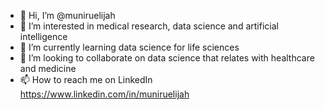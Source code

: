 - 👋 Hi, I’m @muniruelijah
- 👀 I’m interested in medical research, data science and artificial intelligence 
- 🌱 I’m currently learning data science for life sciences
- 💞️ I’m looking to collaborate on data science that relates with healthcare and medicine 
- 📫 How to reach me on LinkedIn https://www.linkedin.com/in/muniruelijah

<!---
muniruelijah/muniruelijah is a ✨ special ✨ repository because its `README.md` (this file) appears on your GitHub profile.
You can click the Preview link to take a look at your changes.
--->
